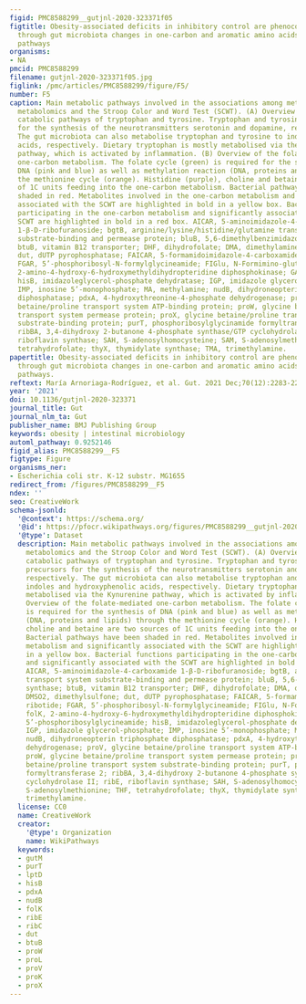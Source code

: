 ```yaml
---
figid: PMC8588299__gutjnl-2020-323371f05
figtitle: Obesity-associated deficits in inhibitory control are phenocopied to mice
  through gut microbiota changes in one-carbon and aromatic amino acids metabolic
  pathways
organisms:
- NA
pmcid: PMC8588299
filename: gutjnl-2020-323371f05.jpg
figlink: /pmc/articles/PMC8588299/figure/F5/
number: F5
caption: Main metabolic pathways involved in the associations among metagenomics,
  metabolomics and the Stroop Color and Word Test (SCWT). (A) Overview of the main
  catabolic pathways of tryptophan and tyrosine. Tryptophan and tyrosine are the precursors
  for the synthesis of the neurotransmitters serotonin and dopamine, respectively.
  The gut microbiota can also metabolise tryptophan and tyrosine to indoles and hydroxyphenolic
  acids, respectively. Dietary tryptophan is mostly metabolised via the Kynurenine
  pathway, which is activated by inflammation. (B) Overview of the folate-mediated
  one-carbon metabolism. The folate cycle (green) is required for the synthesis of
  DNA (pink and blue) as well as methylation reaction (DNA, proteins and lipids) through
  the methionine cycle (orange). Histidine (purple), choline and betaine are two sources
  of 1C units feeding into the one-carbon metabolism. Bacterial pathways have been
  shaded in red. Metabolites involved in the one-carbon metabolism and significantly
  associated with the SCWT are highlighted in bold in a yellow box. Bacterial functions
  participating in the one-carbon metabolism and significantly associated with the
  SCWT are highlighted in bold in a red box. AICAR, 5-aminoimidazole-4-carboxamide
  1-β-D-ribofuranoside; bgtB, arginine/lysine/histidine/glutamine transport system
  substrate-binding and permease protein; bluB, 5,6-dimethylbenzimidazole synthase;
  btuB, vitamin B12 transporter; DHF, dihydrofolate; DMA, dimethylamine; DMSO2, dimethylsulfone;
  dut, dUTP pyrophosphatase; FAICAR, 5-formamidoimidazole-4-carboxamide ribotide;
  FGAR, 5’-phosphoribosyl-N-formylglycineamide; FIGlu, N-Formimino-glutamate; folK,
  2-amino-4-hydroxy-6-hydroxymethyldihydropteridine diphosphokinase; GAR, 5’-phosphoribosylglycineamide;
  hisB, imidazoleglycerol-phosphate dehydratase; IGP, imidazole glycerol-phosphate;
  IMP, inosine 5’-monophosphate; MA, methylamine; nudB, dihydroneopterin triphosphate
  diphosphatase; pdxA, 4-hydroxythreonine-4-phosphate dehydrogenase; proV, glycine
  betaine/proline transport system ATP-binding protein; proW, glycine betaine/proline
  transport system permease protein; proX, glycine betaine/proline transport system
  substrate-binding protein; purT, phosphoribosylglycinamide formyltransferase 2;
  ribBA, 3,4-dihydroxy 2-butanone 4-phosphate synthase/GTP cyclohydrolase II; ribE,
  riboflavin synthase; SAH, S-adenosylhomocysteine; SAM, S-adenosylmethionine; THF,
  tetrahydrofolate; thyX, thymidylate synthase; TMA, trimethylamine.
papertitle: Obesity-associated deficits in inhibitory control are phenocopied to mice
  through gut microbiota changes in one-carbon and aromatic amino acids metabolic
  pathways.
reftext: María Arnoriaga-Rodríguez, et al. Gut. 2021 Dec;70(12):2283-2296.
year: '2021'
doi: 10.1136/gutjnl-2020-323371
journal_title: Gut
journal_nlm_ta: Gut
publisher_name: BMJ Publishing Group
keywords: obesity | intestinal microbiology
automl_pathway: 0.9252146
figid_alias: PMC8588299__F5
figtype: Figure
organisms_ner:
- Escherichia coli str. K-12 substr. MG1655
redirect_from: /figures/PMC8588299__F5
ndex: ''
seo: CreativeWork
schema-jsonld:
  '@context': https://schema.org/
  '@id': https://pfocr.wikipathways.org/figures/PMC8588299__gutjnl-2020-323371f05.html
  '@type': Dataset
  description: Main metabolic pathways involved in the associations among metagenomics,
    metabolomics and the Stroop Color and Word Test (SCWT). (A) Overview of the main
    catabolic pathways of tryptophan and tyrosine. Tryptophan and tyrosine are the
    precursors for the synthesis of the neurotransmitters serotonin and dopamine,
    respectively. The gut microbiota can also metabolise tryptophan and tyrosine to
    indoles and hydroxyphenolic acids, respectively. Dietary tryptophan is mostly
    metabolised via the Kynurenine pathway, which is activated by inflammation. (B)
    Overview of the folate-mediated one-carbon metabolism. The folate cycle (green)
    is required for the synthesis of DNA (pink and blue) as well as methylation reaction
    (DNA, proteins and lipids) through the methionine cycle (orange). Histidine (purple),
    choline and betaine are two sources of 1C units feeding into the one-carbon metabolism.
    Bacterial pathways have been shaded in red. Metabolites involved in the one-carbon
    metabolism and significantly associated with the SCWT are highlighted in bold
    in a yellow box. Bacterial functions participating in the one-carbon metabolism
    and significantly associated with the SCWT are highlighted in bold in a red box.
    AICAR, 5-aminoimidazole-4-carboxamide 1-β-D-ribofuranoside; bgtB, arginine/lysine/histidine/glutamine
    transport system substrate-binding and permease protein; bluB, 5,6-dimethylbenzimidazole
    synthase; btuB, vitamin B12 transporter; DHF, dihydrofolate; DMA, dimethylamine;
    DMSO2, dimethylsulfone; dut, dUTP pyrophosphatase; FAICAR, 5-formamidoimidazole-4-carboxamide
    ribotide; FGAR, 5’-phosphoribosyl-N-formylglycineamide; FIGlu, N-Formimino-glutamate;
    folK, 2-amino-4-hydroxy-6-hydroxymethyldihydropteridine diphosphokinase; GAR,
    5’-phosphoribosylglycineamide; hisB, imidazoleglycerol-phosphate dehydratase;
    IGP, imidazole glycerol-phosphate; IMP, inosine 5’-monophosphate; MA, methylamine;
    nudB, dihydroneopterin triphosphate diphosphatase; pdxA, 4-hydroxythreonine-4-phosphate
    dehydrogenase; proV, glycine betaine/proline transport system ATP-binding protein;
    proW, glycine betaine/proline transport system permease protein; proX, glycine
    betaine/proline transport system substrate-binding protein; purT, phosphoribosylglycinamide
    formyltransferase 2; ribBA, 3,4-dihydroxy 2-butanone 4-phosphate synthase/GTP
    cyclohydrolase II; ribE, riboflavin synthase; SAH, S-adenosylhomocysteine; SAM,
    S-adenosylmethionine; THF, tetrahydrofolate; thyX, thymidylate synthase; TMA,
    trimethylamine.
  license: CC0
  name: CreativeWork
  creator:
    '@type': Organization
    name: WikiPathways
  keywords:
  - gutM
  - purT
  - lptD
  - hisB
  - pdxA
  - nudB
  - folK
  - ribE
  - ribC
  - dut
  - btuB
  - proW
  - proL
  - proV
  - proK
  - proX
---
```


